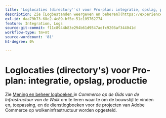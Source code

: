 ```yaml
---
title: 'Loglocaties (directory''s) voor Pro-plan: integratie, opslag, productie'
description: Zie [Logbestanden weergeven en beheren](https://experienceleague.adobe.com/docs/commerce-cloud-service/user-guide/develop/test/log-locations.html?lang=nl-NL) in de *Commerce on Cloud Infrastructure Guide* voor informatie over de locatie waar u de logbestanden voor samenstellen en implementeren, toepassingen en services voor uw project kunt vinden.
exl-id: daa79b73-68c2-4c89-bf5e-51c105762774
feature: Integration, Logs
source-git-commit: f11c8944b83e294b61d9547aefc9203af344041d
workflow-type: tm+mt
source-wordcount: '81'
ht-degree: 0%

---
```


# Loglocaties (directory&#39;s) voor Pro-plan: integratie, opslag, productie

Zie [ Mening en beheer logboeken ](https://experienceleague.adobe.com/docs/commerce-cloud-service/user-guide/develop/test/log-locations.html?lang=nl-NL) in *Commerce op de Gids van de Infrastructuur van de Wolk* om te leren waar te om de bouwstijl te vinden en, toepassing, en de dienstlogboeken voor de projecten van Adobe Commerce op wolkeninfrastructuur worden opgesteld.
